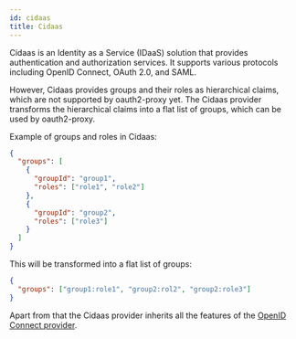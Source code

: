 ```yaml
---
id: cidaas
title: Cidaas
---
```


Cidaas is an Identity as a Service (IDaaS) solution that provides authentication and authorization services. 
It supports various protocols including OpenID Connect, OAuth 2.0, and SAML.

However, Cidaas provides groups and their roles as hierarchical claims, which are not supported by oauth2-proxy yet.
The Cidaas provider transforms the hierarchical claims into a flat list of groups, which can be used by oauth2-proxy.

Example of groups and roles in Cidaas:

```json
{
  "groups": [
    {
      "groupId": "group1",
      "roles": ["role1", "role2"]
    },
    {
      "groupId": "group2",
      "roles": ["role3"]
    }
  ]
}
```

This will be transformed into a flat list of groups:

```json
{
  "groups": ["group1:role1", "group2:rol2", "group2:role3"]
}
```

Apart from that the Cidaas provider inherits all the features of the [OpenID Connect provider](openid_connect.md).